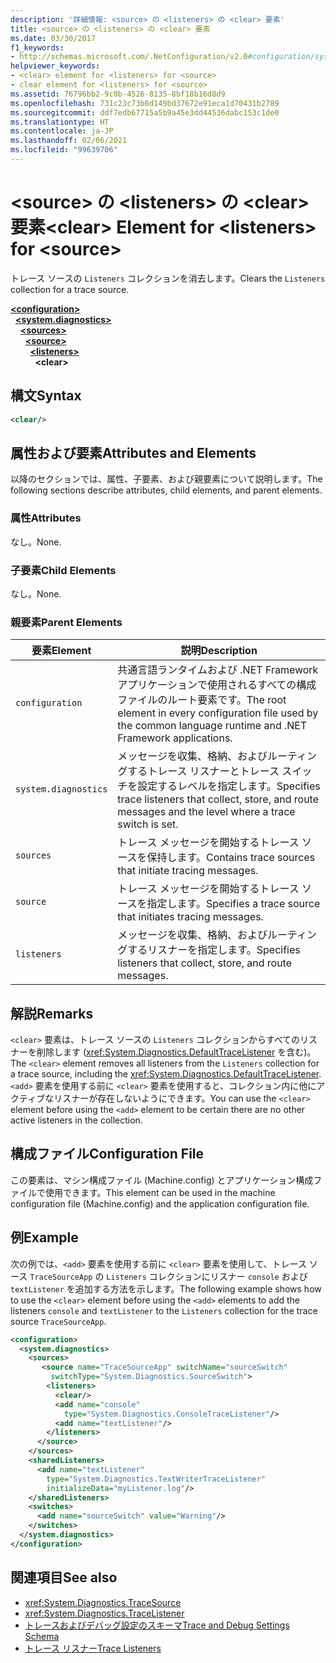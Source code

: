 ```yaml
---
description: '詳細情報: <source> の <listeners> の <clear> 要素'
title: <source> の <listeners> の <clear> 要素
ms.date: 03/30/2017
f1_keywords:
- http://schemas.microsoft.com/.NetConfiguration/v2.0#configuration/system.diagnostics/sources/source/listeners/clear
helpviewer_keywords:
- <clear> element for <listeners> for <source>
- clear element for <listeners> for <source>
ms.assetid: 76796bb2-9c0b-4526-8135-8bf18b16d8d9
ms.openlocfilehash: 731c23c73b6d149bd37672e91eca1d70431b2789
ms.sourcegitcommit: ddf7edb67715a5b9a45e3dd44536dabc153c1de0
ms.translationtype: HT
ms.contentlocale: ja-JP
ms.lasthandoff: 02/06/2021
ms.locfileid: "99639706"
---
```

# <a name="clear-element-for-listeners-for-source"></a><span data-ttu-id="4def3-103">\<source> の \<listeners> の \<clear> 要素</span><span class="sxs-lookup"><span data-stu-id="4def3-103">\<clear> Element for \<listeners> for \<source></span></span>

<span data-ttu-id="4def3-104">トレース ソースの `Listeners` コレクションを消去します。</span><span class="sxs-lookup"><span data-stu-id="4def3-104">Clears the `Listeners` collection for a trace source.</span></span>  

[**\<configuration>**](../configuration-element.md)\
&nbsp;&nbsp;[**\<system.diagnostics>**](system-diagnostics-element.md)\
&nbsp;&nbsp;&nbsp;&nbsp;[**\<sources>**](sources-element.md)\
&nbsp;&nbsp;&nbsp;&nbsp;&nbsp;&nbsp;[**\<source>**](source-element.md)\
&nbsp;&nbsp;&nbsp;&nbsp;&nbsp;&nbsp;&nbsp;&nbsp;[**\<listeners>**](listeners-element-for-source.md)\
&nbsp;&nbsp;&nbsp;&nbsp;&nbsp;&nbsp;&nbsp;&nbsp;&nbsp;&nbsp;**\<clear>**

## <a name="syntax"></a><span data-ttu-id="4def3-105">構文</span><span class="sxs-lookup"><span data-stu-id="4def3-105">Syntax</span></span>  
  
```xml  
<clear/>  
```  
  
## <a name="attributes-and-elements"></a><span data-ttu-id="4def3-106">属性および要素</span><span class="sxs-lookup"><span data-stu-id="4def3-106">Attributes and Elements</span></span>  

 <span data-ttu-id="4def3-107">以降のセクションでは、属性、子要素、および親要素について説明します。</span><span class="sxs-lookup"><span data-stu-id="4def3-107">The following sections describe attributes, child elements, and parent elements.</span></span>  
  
### <a name="attributes"></a><span data-ttu-id="4def3-108">属性</span><span class="sxs-lookup"><span data-stu-id="4def3-108">Attributes</span></span>  

 <span data-ttu-id="4def3-109">なし。</span><span class="sxs-lookup"><span data-stu-id="4def3-109">None.</span></span>  
  
### <a name="child-elements"></a><span data-ttu-id="4def3-110">子要素</span><span class="sxs-lookup"><span data-stu-id="4def3-110">Child Elements</span></span>  

 <span data-ttu-id="4def3-111">なし。</span><span class="sxs-lookup"><span data-stu-id="4def3-111">None.</span></span>  
  
### <a name="parent-elements"></a><span data-ttu-id="4def3-112">親要素</span><span class="sxs-lookup"><span data-stu-id="4def3-112">Parent Elements</span></span>  
  
|<span data-ttu-id="4def3-113">要素</span><span class="sxs-lookup"><span data-stu-id="4def3-113">Element</span></span>|<span data-ttu-id="4def3-114">説明</span><span class="sxs-lookup"><span data-stu-id="4def3-114">Description</span></span>|  
|-------------|-----------------|  
|`configuration`|<span data-ttu-id="4def3-115">共通言語ランタイムおよび .NET Framework アプリケーションで使用されるすべての構成ファイルのルート要素です。</span><span class="sxs-lookup"><span data-stu-id="4def3-115">The root element in every configuration file used by the common language runtime and .NET Framework applications.</span></span>|  
|`system.diagnostics`|<span data-ttu-id="4def3-116">メッセージを収集、格納、およびルーティングするトレース リスナーとトレース スイッチを設定するレベルを指定します。</span><span class="sxs-lookup"><span data-stu-id="4def3-116">Specifies trace listeners that collect, store, and route messages and the level where a trace switch is set.</span></span>|  
|`sources`|<span data-ttu-id="4def3-117">トレース メッセージを開始するトレース ソースを保持します。</span><span class="sxs-lookup"><span data-stu-id="4def3-117">Contains trace sources that initiate tracing messages.</span></span>|  
|`source`|<span data-ttu-id="4def3-118">トレース メッセージを開始するトレース ソースを指定します。</span><span class="sxs-lookup"><span data-stu-id="4def3-118">Specifies a trace source that initiates tracing messages.</span></span>|  
|`listeners`|<span data-ttu-id="4def3-119">メッセージを収集、格納、およびルーティングするリスナーを指定します。</span><span class="sxs-lookup"><span data-stu-id="4def3-119">Specifies listeners that collect, store, and route messages.</span></span>|  
  
## <a name="remarks"></a><span data-ttu-id="4def3-120">解説</span><span class="sxs-lookup"><span data-stu-id="4def3-120">Remarks</span></span>  

 <span data-ttu-id="4def3-121">`<clear>` 要素は、トレース ソースの `Listeners` コレクションからすべてのリスナーを削除します (<xref:System.Diagnostics.DefaultTraceListener> を含む)。</span><span class="sxs-lookup"><span data-stu-id="4def3-121">The `<clear>` element removes all listeners from the `Listeners` collection for a trace source, including the <xref:System.Diagnostics.DefaultTraceListener>.</span></span> <span data-ttu-id="4def3-122">`<add>` 要素を使用する前に `<clear>` 要素を使用すると、コレクション内に他にアクティブなリスナーが存在しないようにできます。</span><span class="sxs-lookup"><span data-stu-id="4def3-122">You can use the `<clear>` element before using the `<add>` element to be certain there are no other active listeners in the collection.</span></span>  
  
## <a name="configuration-file"></a><span data-ttu-id="4def3-123">構成ファイル</span><span class="sxs-lookup"><span data-stu-id="4def3-123">Configuration File</span></span>  

 <span data-ttu-id="4def3-124">この要素は、マシン構成ファイル (Machine.config) とアプリケーション構成ファイルで使用できます。</span><span class="sxs-lookup"><span data-stu-id="4def3-124">This element can be used in the machine configuration file (Machine.config) and the application configuration file.</span></span>  
  
## <a name="example"></a><span data-ttu-id="4def3-125">例</span><span class="sxs-lookup"><span data-stu-id="4def3-125">Example</span></span>  

 <span data-ttu-id="4def3-126">次の例では、`<add>` 要素を使用する前に `<clear>` 要素を使用して、トレース ソース `TraceSourceApp` の `Listeners` コレクションにリスナー `console` および `textListener` を追加する方法を示します。</span><span class="sxs-lookup"><span data-stu-id="4def3-126">The following example shows how to use the `<clear>` element before using the `<add>` elements to add the listeners `console` and `textListener` to the `Listeners` collection for the trace source `TraceSourceApp`.</span></span>  
  
```xml  
<configuration>  
  <system.diagnostics>  
    <sources>  
       <source name="TraceSourceApp" switchName="sourceSwitch"
         switchType="System.Diagnostics.SourceSwitch">  
        <listeners>  
          <clear/>  
          <add name="console"
            type="System.Diagnostics.ConsoleTraceListener"/>  
          <add name="textListener"/>  
        </listeners>  
      </source>  
    </sources>  
    <sharedListeners>  
      <add name="textListener"
        type="System.Diagnostics.TextWriterTraceListener"
        initializeData="myListener.log"/>  
    </sharedListeners>  
    <switches>  
      <add name="sourceSwitch" value="Warning"/>  
    </switches>  
  </system.diagnostics>  
</configuration>
```  
  
## <a name="see-also"></a><span data-ttu-id="4def3-127">関連項目</span><span class="sxs-lookup"><span data-stu-id="4def3-127">See also</span></span>

- <xref:System.Diagnostics.TraceSource>
- <xref:System.Diagnostics.TraceListener>
- [<span data-ttu-id="4def3-128">トレースおよびデバッグ設定のスキーマ</span><span class="sxs-lookup"><span data-stu-id="4def3-128">Trace and Debug Settings Schema</span></span>](index.md)
- [<span data-ttu-id="4def3-129">トレース リスナー</span><span class="sxs-lookup"><span data-stu-id="4def3-129">Trace Listeners</span></span>](../../../debug-trace-profile/trace-listeners.md)
